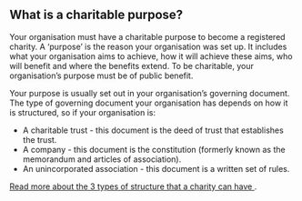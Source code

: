 ##  What is a charitable purpose?

Your organisation must have a charitable purpose to become a registered
charity. A ‘purpose’ is the reason your organisation was set up. It includes
what your organisation aims to achieve, how it will achieve these aims, who
will benefit and where the benefits extend. To be charitable, your
organisation’s purpose must be of public benefit.

Your purpose is usually set out in your organisation’s governing document. The
type of governing document your organisation has depends on how it is
structured, so if your organisation is:

  * A charitable trust - this document is the deed of trust that establishes the trust. 
  * A company - this document is the constitution (formerly known as the memorandum and articles of association). 
  * An unincorporated association - this document is a written set of rules. 

[ Read more about the 3 types of structure that a charity can have
](/en/government-in-ireland/charities/charity-governance-structures/) .
